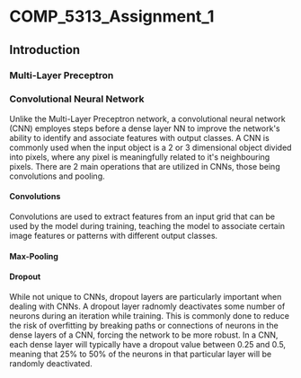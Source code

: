 # COMP_5313_Assignment_1

## Introduction

### Multi-Layer Preceptron

### Convolutional Neural Network

Unlike the Multi-Layer Preceptron network, a convolutional neural network (CNN) employes steps before a dense layer NN to improve the network's ability to identify and associate features with output classes. A CNN is commonly used when the input object is a 2 or 3 dimensional object divided into pixels, where any pixel is meaningfully related to it's neighbouring pixels. There are 2 main operations that are utilized in CNNs, those being convolutions and pooling. 

#### Convolutions

Convolutions are used to extract features from an input grid that can be used by the model during training, teaching the model to associate certain image features or patterns with different output classes. 

#### Max-Pooling

#### Dropout

While not unique to CNNs, dropout layers are particularly important when dealing with CNNs. A dropout layer radnomly deactivates some number of neurons during an iteration while training. This is commonly done to reduce the risk of overfitting by breaking paths or connections of neurons in the dense layers of a CNN, forcing the network to be more robust. In a CNN, each dense layer will typically have a dropout value between 0.25 and 0.5, meaning that 25% to 50% of the neurons in that particular layer will be randomly deactivated. 
